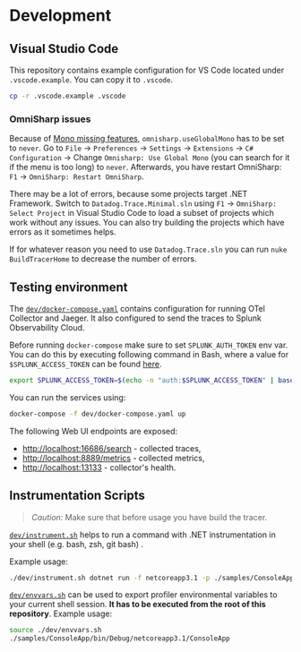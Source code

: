 # Development

## Visual Studio Code

This repository contains example configuration for VS Code located under `.vscode.example`. You can copy it to `.vscode`.

```sh
cp -r .vscode.example .vscode
```

### OmniSharp issues

Because of [Mono missing features](https://github.com/OmniSharp/omnisharp-vscode#note-about-using-net-5-sdks), `omnisharp.useGlobalMono` has to be set to `never`. Go to `File` -> `Preferences` -> `Settings` -> `Extensions` -> `C# Configuration` -> Change `Omnisharp: Use Global Mono` (you can search for it if the menu is too long) to `never`. Afterwards, you have restart OmniSharp: `F1` -> `OmniSharp: Restart OmniSharp`.

There may be a lot of errors, because some projects target .NET Framework. Switch to `Datadog.Trace.Minimal.sln` using `F1` -> `OmniSharp: Select Project` in Visual Studio Code to load a subset of projects which work without any issues. You can also try building the projects which have errors as it sometimes helps.

If for whatever reason you need to use `Datadog.Trace.sln` you can run `nuke BuildTracerHome` to decrease the number of errors.

## Testing environment

The [`dev/docker-compose.yaml`](../dev/docker-compose.yaml) contains configuration for running OTel Collector and Jaeger.
It also configured to send the traces to Splunk Observability Cloud.

Before running `docker-compose` make sure to set `SPLUNK_AUTH_TOKEN` env var.
You can do this by executing following command in Bash,
where a value for `$SPLUNK_ACCESS_TOKEN` can be found [here](https://app.signalfx.com/o11y/#/organization/current?selectedKeyValue=sf_section:accesstokens).

```sh
export SPLUNK_ACCESS_TOKEN=$(echo -n "auth:$SPLUNK_ACCESS_TOKEN" | base64)
```

You can run the services using:

```sh
docker-compose -f dev/docker-compose.yaml up
```

The following Web UI endpoints are exposed:

- <http://localhost:16686/search> - collected traces,
- <http://localhost:8889/metrics> - collected metrics,
- <http://localhost:13133> - collector's health.

## Instrumentation Scripts

> *Caution:* Make sure that before usage you have build the tracer.

[`dev/instrument.sh`](../dev/instrument.sh) helps to run a command with .NET instrumentation in your shell (e.g. bash, zsh, git bash) .

Example usage:

```sh
./dev/instrument.sh dotnet run -f netcoreapp3.1 -p ./samples/ConsoleApp/ConsoleApp.csproj
```

 [`dev/envvars.sh`](../dev/envvars.sh) can be used to export profiler environmental variables to your current shell session. **It has to be executed from the root of this repository**. Example usage:

 ```sh
 source ./dev/envvars.sh
 ./samples/ConsoleApp/bin/Debug/netcoreapp3.1/ConsoleApp
 ```
